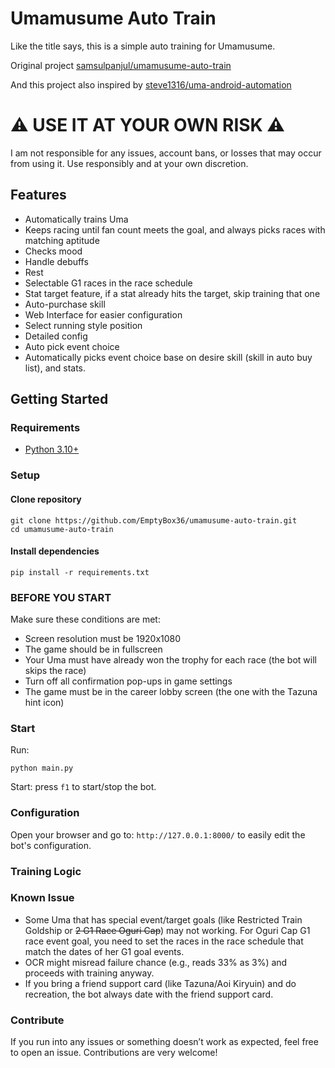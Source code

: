 # Umamusume Auto Train

Like the title says, this is a simple auto training for Umamusume.

Original project [samsulpanjul/umamusume-auto-train](https://github.com/samsulpanjul/umamusume-auto-train)

And this project also inspired by [steve1316/uma-android-automation](https://github.com/steve1316/uma-android-automation)

# ⚠️ USE IT AT YOUR OWN RISK ⚠️

I am not responsible for any issues, account bans, or losses that may occur from using it.
Use responsibly and at your own discretion.

## Features

- Automatically trains Uma
- Keeps racing until fan count meets the goal, and always picks races with matching aptitude
- Checks mood
- Handle debuffs
- Rest
- Selectable G1 races in the race schedule
- Stat target feature, if a stat already hits the target, skip training that one
- Auto-purchase skill
- Web Interface for easier configuration
- Select running style position
- Detailed config
- Auto pick event choice
- Automatically picks event choice base on desire skill (skill in auto buy list), and stats.

## Getting Started

### Requirements

- [Python 3.10+](https://www.python.org/downloads/)

### Setup

#### Clone repository

```
git clone https://github.com/EmptyBox36/umamusume-auto-train.git
cd umamusume-auto-train
```

#### Install dependencies

```
pip install -r requirements.txt
```

### BEFORE YOU START

Make sure these conditions are met:

- Screen resolution must be 1920x1080
- The game should be in fullscreen
- Your Uma must have already won the trophy for each race (the bot will skips the race)
- Turn off all confirmation pop-ups in game settings
- The game must be in the career lobby screen (the one with the Tazuna hint icon)

### Start

Run:

```
python main.py
```

Start:
press `f1` to start/stop the bot.

### Configuration

Open your browser and go to: `http://127.0.0.1:8000/` to easily edit the bot's configuration.

### Training Logic



### Known Issue

- Some Uma that has special event/target goals (like Restricted Train Goldship or ~~2 G1 Race Oguri Cap~~) may not working. For Oguri Cap G1 race event goal, you need to set the races in the race schedule that match the dates of her G1 goal events.
- OCR might misread failure chance (e.g., reads 33% as 3%) and proceeds with training anyway.
- If you bring a friend support card (like Tazuna/Aoi Kiryuin) and do recreation, the bot always date with the friend support card.

### Contribute

If you run into any issues or something doesn’t work as expected, feel free to open an issue.
Contributions are very welcome!
